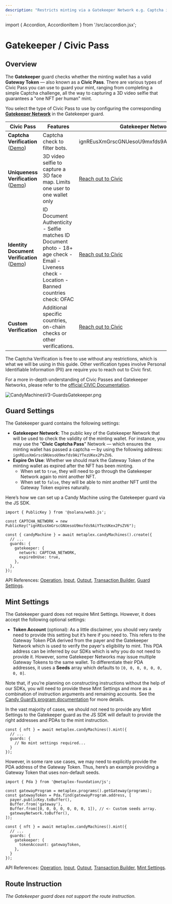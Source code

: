 ```yaml
---
description: "Restricts minting via a Gatekeeper Network e.g. Captcha integration."
---
```


import { Accordion, AccordionItem } from '/src/accordion.jsx';

# Gatekeeper / Civic Pass

## Overview

The **Gatekeeper** guard checks whether the minting wallet has a valid **Gateway Token** — also known as a **Civic Pass**. There are various types of Civic Pass you can use to guard your mint, ranging from completing a simple Captcha challenge, all the way to capturing a 3D video selfie that guarantees a "one NFT per human" mint. 

 You select the type of Civic Pass to use by configuring the corresponding [**Gatekeeper Network**](https://docs.civic.com/civic-pass/overview/how-it-works#the-on-chain-gatekeeper-network) in the Gatekeeper guard.

| **Civic Pass**                                                      	    | **Features**                                                                                                                                    	| **Gatekeeper Network**                                                       	|
|---------------------------------------------------------------------	    |-------------------------------------------------------------------------------------------------------------------------------------------------	|------------------------------------------------------------------------------	|
| **Captcha Verification** ([Demo](https://getpass.civic.com))         	| Captcha check to filter bots.                                                                                                                   	| ignREusXmGrscGNUesoU9mxfds9AiYTezUKex2PsZV6                                  	|
| **Uniqueness Verification** ([Demo](https://unique.civic.com))       	| 3D video selfie to capture a 3D face map. Limits one user to one wallet only                                                                    	| [Reach out to Civic](https://share.hsforms.com/1NhExhEX0Sf6NLptdGi4cAwbzn0a) 	|
| **Identity Document Verification** ([Demo](https://verify.civic.com)) 	| ID Document Authenticity  - Selfie matches ID Document photo - 18+ age check - Email - Liveness check - Location - Banned countries check: OFAC 	| [Reach out to Civic](https://share.hsforms.com/1Z4QgWNh0RN2-81jJDcrN2Qbzn0a) 	|
| **Custom Verification**                                             	    | Additional specific countries, on-chain checks or other verifications.                                                                          	| [Reach out to Civic](https://share.hsforms.com/1NvBk0zfyR3aWcMosBxJETQbzn0a) 	|

 The Captcha Verification is free to use without any restrictions, which is what we will be using in this guide. Other verification types involve Personal Identifiable Information (PII) are require you to reach out to Civic first.

For a more in-depth understanding of Civic Passes and Gatekeeper Networks, please refer to the [official CIVIC Documentation](https://docs.civic.com/civic-pass/overview).

![CandyMachinesV3-GuardsGatekeeper.png](/assets/candy-machine-v3/CandyMachinesV3-GuardsGatekeeper.png#radius)

## Guard Settings

The Gatekeeper guard contains the following settings:

- **Gatekeeper Network**: The public key of the Gatekeeper Network that will be used to check the validity of the minting wallet. For instance, you may use the "**Civic Captcha Pass**" Network — which ensures the minting wallet has passed a captcha — by using the following address: `ignREusXmGrscGNUesoU9mxfds9AiYTezUKex2PsZV6`.
- **Expire On Use**: Whether we should mark the Gateway Token of the minting wallet as expired after the NFT has been minting.
    - When set to `true`, they will need to go through the Gatekeeper Network again to mint another NFT.
    - When set to `false`, they will be able to mint another NFT until the Gateway Token expires naturally.

<Accordion>
<AccordionItem title="JS SDK" open={true}>
<div className="accordion-item-padding">

Here’s how we can set up a Candy Machine using the Gatekeeper guard via the JS SDK.

```tsx
import { PublicKey } from '@solana/web3.js';

const CAPTCHA_NETWORK = new PublicKey("ignREusXmGrscGNUesoU9mxfds9AiYTezUKex2PsZV6");

const { candyMachine } = await metaplex.candyMachines().create({
  // ...
  guards: {
    gatekeeper: {
      network: CAPTCHA_NETWORK,
      expireOnUse: true,
    },
  },
});
```

API References: [Operation](https://metaplex-foundation.github.io/js/classes/js.CandyMachineClient.html#create), [Input](https://metaplex-foundation.github.io/js/types/js.CreateCandyMachineInput.html), [Output](https://metaplex-foundation.github.io/js/types/js.CreateCandyMachineOutput.html), [Transaction Builder](https://metaplex-foundation.github.io/js/classes/js.CandyMachineBuildersClient.html#create), [Guard Settings](https://metaplex-foundation.github.io/js/types/js.GatekeeperGuardSettings.html).

</div>
</AccordionItem>
</Accordion>

## Mint Settings

The Gatekeeper guard does not require Mint Settings. However, it does accept the following optional settings:

- **Token Account** (optional): As a little disclaimer, you should very rarely need to provide this setting but it’s here if you need to. This refers to the Gateway Token PDA derived from the payer and the Gatekeeper Network which is used to verify the payer's eligibility to mint. This PDA address can be inferred by our SDKs which is why you do not need to provide it. However, some Gatekeeper Networks may issue multiple Gateway Tokens to the same wallet. To differentiate their PDA addresses, it uses a **Seeds** array which defaults to `[0, 0, 0, 0, 0, 0, 0, 0]`.

Note that, if you’re planning on constructing instructions without the help of our SDKs, you will need to provide these Mint Settings and more as a combination of instruction arguments and remaining accounts. See the [Candy Guard’s program documentation](https://github.com/metaplex-foundation/mpl-candy-guard#gatekeeper) for more details.

<Accordion>
<AccordionItem title="JS SDK" open={true}>
<div className="accordion-item-padding">

In the vast majority of cases, we should not need to provide any Mint Settings to the Gatekeeper guard as the JS SDK will default to provide the right addresses and PDAs to the mint instruction.

```tsx
const { nft } = await metaplex.candyMachines().mint({
  // ...
  guards: {
    // No mint settings required...
  }
});
```

However, in some rare use cases, we may need to explicitly provide the PDA address of the Gateway Token. Thus, here’s an example providing a Gateway Token that uses non-default seeds.

```tsx
import { Pda } from '@metaplex-foundation/js';

const gatewayProgram = metaplex.programs().getGateway(programs);
const gatewayToken = Pda.find(gatewayProgram.address, [
  payer.publicKey.toBuffer(),
  Buffer.from('gateway'),
  Buffer.from([0, 0, 0, 0, 0, 0, 0, 1]), // <- Custom seeds array.
  gatewayNetwork.toBuffer(),
]);

const { nft } = await metaplex.candyMachines().mint({
  // ...
  guards: {
    gatekeeper: {
      tokenAccount: gatewayToken,
    },
  }
});
```

API References: [Operation](https://metaplex-foundation.github.io/js/classes/js.CandyMachineClient.html#mint), [Input](https://metaplex-foundation.github.io/js/types/js.MintFromCandyMachineInput.html), [Output](https://metaplex-foundation.github.io/js/types/js.MintFromCandyMachineOutput.html), [Transaction Builder](https://metaplex-foundation.github.io/js/classes/js.CandyMachineBuildersClient.html#mint), [Mint Settings](https://metaplex-foundation.github.io/js/types/js.GatekeeperGuardMintSettings.html).

</div>
</AccordionItem>
</Accordion>    

## Route Instruction

*The Gatekeeper guard does not support the route instruction.*
